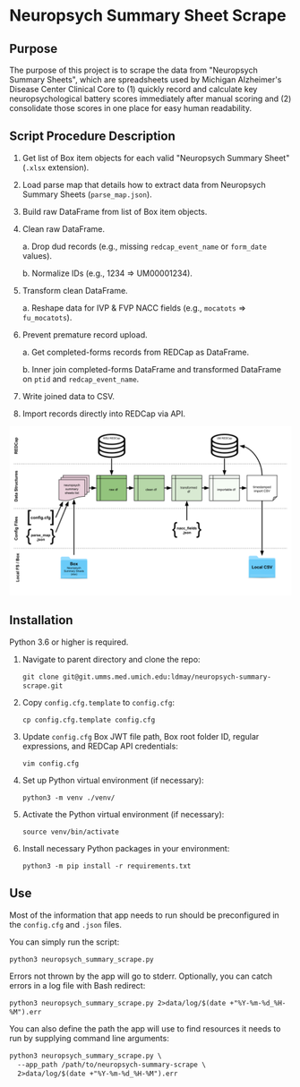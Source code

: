 # Neuropsych Summary Sheet Scrape

## Purpose

The purpose of this project is to scrape the data from "Neuropsych Summary Sheets", which are spreadsheets used by Michigan Alzheimer's Disease Center Clinical Core to (1) quickly record and calculate key neuropsychological battery scores immediately after manual scoring and (2) consolidate those scores in one place for easy human readability.


## Script Procedure Description

1. Get list of Box item objects for each valid "Neuropsych Summary Sheet" (`.xlsx` extension).

2. Load parse map that details how to extract data from Neuropsych Summary Sheets (`parse_map.json`).

3. Build raw DataFrame from list of Box item objects.

4. Clean raw DataFrame.

    a. Drop dud records (e.g., missing `redcap_event_name` or `form_date` values).
   
    b. Normalize IDs (e.g., 1234 => UM00001234).
     
5. Transform clean DataFrame.

    a. Reshape data for IVP & FVP NACC fields (e.g., `mocatots` => `fu_mocatots`).
    
6. Prevent premature record upload.

    a. Get completed-forms records from REDCap as DataFrame.
    
    b. Inner join completed-forms DataFrame and transformed DataFrame on `ptid` and `redcap_event_name`.
    
7. Write joined data to CSV.

8. Import records directly into REDCap via API.

![Neuropsych summary sheets pipeline](resources/img/Neuropsych_Summary_Scrape.svg "Neuropsych Summary Sheets Pipeline")


## Installation

Python 3.6 or higher is required.

1. Navigate to parent directory and clone the repo:

    ```shell script
    git clone git@git.umms.med.umich.edu:ldmay/neuropsych-summary-scrape.git
    ```

2. Copy `config.cfg.template` to `config.cfg`:

    ```shell script
    cp config.cfg.template config.cfg
    ```

3. Update `config.cfg` Box JWT file path, Box root folder ID, regular expressions, and REDCap API credentials: 

    ```shell script
    vim config.cfg
    ```
   
4. Set up Python virtual environment (if necessary):

    ```shell script
    python3 -m venv ./venv/
    ```
   
5. Activate the Python virtual environment (if necessary):

    ```shell script
    source venv/bin/activate
    ```

6. Install necessary Python packages in your environment: 

    ```shell script
    python3 -m pip install -r requirements.txt
    ```

## Use

Most of the information that app needs to run should be preconfigured in the `config.cfg` and `.json` files.

You can simply run the script:

```shell script
python3 neuropsych_summary_scrape.py
```

Errors not thrown by the app will go to stderr. Optionally, you can catch errors in a log file with Bash redirect:

```shell script
python3 neuropsych_summary_scrape.py 2>data/log/$(date +"%Y-%m-%d_%H-%M").err
```

You can also define the path the app will use to find resources it needs to run by supplying command line arguments:

```shell script
python3 neuropsych_summary_scrape.py \
  --app_path /path/to/neuropsych-summary-scrape \
  2>data/log/$(date +"%Y-%m-%d_%H-%M").err
```
